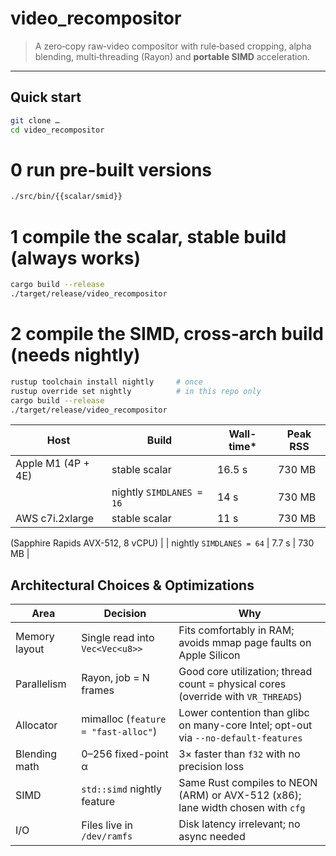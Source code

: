 # video_recompositor

> A zero‑copy raw‑video compositor with rule‑based cropping, alpha blending,
> multi‑threading (Rayon) and **portable SIMD** acceleration.

---

## Quick start

```bash
git clone …
cd video_recompositor
```

# 0 run pre-built versions

```bash
./src/bin/{{scalar/smid}}
```

# 1 compile the scalar, stable build (always works)

```bash
cargo build --release
./target/release/video_recompositor
```

# 2 compile the SIMD, cross‑arch build (needs nightly)
```bash
rustup toolchain install nightly     # once
rustup override set nightly          # in this repo only
cargo build --release
./target/release/video_recompositor
```

| Host                                     | Build                    | Wall-time* | Peak RSS |
|------------------------------------------|---------------------------|------------|----------|
| Apple M1 (4P + 4E)                       | stable scalar             | 16.5 s     | 730 MB   |
|                                          | nightly `SIMDLANES = 16`  | 14 s       | 730 MB   |
| AWS c7i.2xlarge                          | stable scalar             | 11 s       | 730 MB   |
(Sapphire Rapids AVX-512, 8 vCPU) 
|                                          | nightly `SIMDLANES = 64`  | 7.7 s      | 730 MB   |


## Architectural Choices & Optimizations

| Area           | Decision                             | Why                                                                 |
|----------------|--------------------------------------|----------------------------------------------------------------------|
| Memory layout  | Single read into `Vec<Vec<u8>>`      | Fits comfortably in RAM; avoids mmap page faults on Apple Silicon   |
| Parallelism    | Rayon, job = N frames                | Good core utilization; thread count = physical cores (override with `VR_THREADS`) |
| Allocator      | mimalloc (`feature = "fast-alloc"`)  | Lower contention than glibc on many-core Intel; opt-out via `--no-default-features` |
| Blending math  | 0–256 fixed-point α                  | 3× faster than `f32` with no precision loss                         |
| SIMD           | `std::simd` nightly feature          | Same Rust compiles to NEON (ARM) or AVX-512 (x86); lane width chosen with `cfg` |
| I/O            | Files live in `/dev/ramfs`           | Disk latency irrelevant; no async needed                            |

